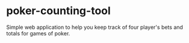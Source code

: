 # poker-counting-tool
Simple web application to help you keep track of four player's bets and totals for games of poker.
